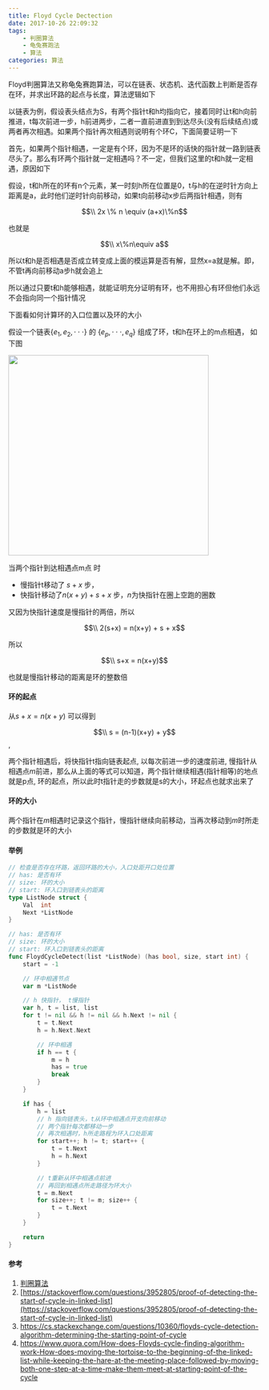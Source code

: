 ```yaml
---
title: Floyd Cycle Dectection
date: 2017-10-26 22:09:32
tags:
    - 判圈算法
    - 龟兔赛跑法
    - 算法
categories: 算法
---
```


Floyd判圈算法又称龟兔赛跑算法，可以在链表、状态机、迭代函数上判断是否存在环，并求出环路的起点与长度，算法逻辑如下

以链表为例，假设表头结点为S，有两个指针t和h均指向它，接着同时让t和h向前推进，t每次前进一步，h前进两步，二者一直前进直到到达尽头(没有后续结点)或两者再次相遇。如果两个指针再次相遇则说明有个环C，下面简要证明一下

 <!-- more -->

首先，如果两个指针相遇，一定是有个环，因为不是环的话快的指针就一路到链表尽头了。那么有环两个指针就一定相遇吗？不一定，但我们这里的t和h就一定相遇，原因如下

假设，t和h所在的环有n个元素，某一时刻h所在位置是0，t与h的在逆时针方向上距离是a，此时他们逆时针向前移动，如果t向前移动x步后两指针相遇，则有 

$$\\ 2x \% n \equiv (a+x)\%n$$

也就是

$$\\ x\%n\equiv a$$ 

所以t和h是否相遇是否成立转变成上面的模运算是否有解，显然x=a就是解。即，不管t再向前移动a步h就会追上

所以通过只要t和h能够相遇，就能证明充分证明有环，也不用担心有环但他们永远不会指向同一个指针情况

下面看如何计算环的入口位置以及环的大小

假设一个链表$\{e_1,e_2,\cdot\cdot\cdot\}$ 的 $\{ e_p,\cdot\cdot\cdot,e_q\}$ 组成了环，t和h在环上的m点相遇， 如下图

<img src="http://owo5nif4b.bkt.clouddn.com/cycle.png" width=400>

当两个指针到达相遇点m点 时

* 慢指针t移动了 $s+x$ 步，
* 快指针移动了$n(x+y)+ s + x$ 步，$n$为快指针在圈上空跑的圈数

又因为快指针速度是慢指针的两倍，所以

$$\\ 2(s+x) = n(x+y) + s + x$$

所以

$$\\  s+x = n(x+y)$$

也就是慢指针移动的距离是环的整数倍

#### 环的起点

从$s + x = n(x+y)$ 可以得到 

$$\\  s = (n-1)(x+y) + y$$ , 

两个指针相遇后，将快指针t指向链表起点, 以每次前进一步的速度前进, 慢指针从相遇点$m$前进，那么从上面的等式可以知道，两个指针继续相遇(指针相等)的地点就是p点, 环的起点，所以此时t指针走的步数就是s的大小，环起点也就求出来了

#### 环的大小

两个指针在$m$相遇时记录这个指针，慢指针继续向前移动，当再次移动到$m$时所走的步数就是环的大小

#### 举例

```go
// 检查是否存在环路，返回环路的大小，入口处距开口处位置
// has: 是否有环
// size: 环的大小
// start: 环入口到链表头的距离
type ListNode struct {
	Val  int
	Next *ListNode
}

// has: 是否有环
// size: 环的大小
// start: 环入口到链表头的距离
func FloydCycleDetect(list *ListNode) (has bool, size, start int) {
	start = -1

	// 环中相遇节点
	var m *ListNode

	// h 快指针， t慢指针
	var h, t = list, list
	for t != nil && h != nil && h.Next != nil {
		t = t.Next
		h = h.Next.Next

		// 环中相遇
		if h == t {
			m = h
			has = true
			break
		}
	}

	if has {
		h = list
		// h 指向链表头，t从环中相遇点开支向前移动
		// 两个指针每次都移动一步
		// 再次相遇时，h所走路程为环入口处距离
		for start++; h != t; start++ {
			t = t.Next
			h = h.Next
		}

		// t重新从环中相遇点前进
		// 再回到相遇点所走路径为环大小
		t = m.Next
		for size++; t != m; size++ {
			t = t.Next
		}
	}

	return
}
```

#### 参考

1. [判圈算法](https://zh.wikipedia.org/wiki/Floyd判圈算法)
2. [https://stackoverflow.com/questions/3952805/proof-of-detecting-the-start-of-cycle-in-linked-list](https://stackoverflow.com/questions/3952805/proof-of-detecting-the-start-of-cycle-in-linked-list)
3. https://cs.stackexchange.com/questions/10360/floyds-cycle-detection-algorithm-determining-the-starting-point-of-cycle
4. https://www.quora.com/How-does-Floyds-cycle-finding-algorithm-work-How-does-moving-the-tortoise-to-the-beginning-of-the-linked-list-while-keeping-the-hare-at-the-meeting-place-followed-by-moving-both-one-step-at-a-time-make-them-meet-at-starting-point-of-the-cycle

